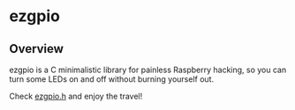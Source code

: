 # ezgpio

## Overview
ezgpio is a C minimalistic library for painless Raspberry hacking, so you can turn some LEDs on and off without burning yourself out.

Check [ezgpio.h](https://github.com/0x0ACF/ezgpio/blob/master/ezgpio.h) and enjoy the travel!
